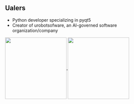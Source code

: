 ## Ualers
 - Python developer specializing in pyqt5
 - Creator of urobotsofware, an AI-governed software organization/company
<a href="https://github.com/anuraghazra/github-readme-stats">
  <img height=200 align="center" src="https://github-readme-stats.vercel.app/api?username=ualers" />
</a>
<a href="https://github.com/anuraghazra/convoychat">
  <img height=200 align="center" src="https://github-readme-stats.vercel.app/api/top-langs?username=ualers&layout=compact&langs_count=8&card_width=320" />
</a>

